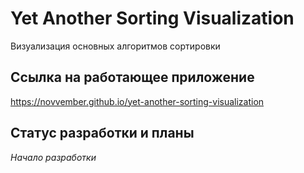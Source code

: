 # Yet Another Sorting Visualization

Визуализация основных алгоритмов сортировки

## Ссылка на работающее приложение
https://novvember.github.io/yet-another-sorting-visualization

## Статус разработки и планы
*Начало разработки*
